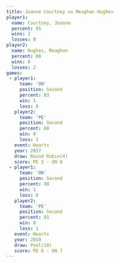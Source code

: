 ```yaml
---
title: Joanne Courtney vs Meaghan Hughes
player1:                
  name: Courtney, Joanne
  percent: 85           
  wins: 2               
  losses: 0             
player2:                
  name: Hughes, Meaghan 
  percent: 80           
  wins: 0               
  losses: 2             
games:
 - player1:          
     team: 'ON'      
     position: Second
     percent: 83     
     win: 1          
     loss: 0         
   player2:          
     team: 'PE'      
     position: Second
     percent: 68     
     win: 0          
     loss: 1         
   event: Hearts       
   year: 2017          
   draw: Round Robin(4)
   score: PE 3 - ON 8  
 - player1:          
     team: 'ON'      
     position: Second
     percent: 88     
     win: 1          
     loss: 0         
   player2:          
     team: 'PE'      
     position: Second
     percent: 91     
     win: 0          
     loss: 1         
   event: Hearts     
   year: 2019        
   draw: Pool(18)    
   score: PE 6 - ON 7
---
```

